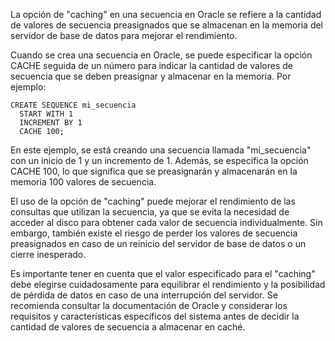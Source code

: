   
La opción de "caching" en una secuencia en Oracle se refiere a la cantidad de valores de secuencia preasignados que se almacenan en la memoria del servidor de base de datos para mejorar el rendimiento.

Cuando se crea una secuencia en Oracle, se puede especificar la opción CACHE seguida de un número para indicar la cantidad de valores de secuencia que se deben preasignar y almacenar en la memoria. Por ejemplo:

```
CREATE SEQUENCE mi_secuencia
  START WITH 1
  INCREMENT BY 1
  CACHE 100;
```

En este ejemplo, se está creando una secuencia llamada "mi_secuencia" con un inicio de 1 y un incremento de 1. Además, se especifica la opción CACHE 100, lo que significa que se preasignarán y almacenarán en la memoria 100 valores de secuencia.

El uso de la opción de "caching" puede mejorar el rendimiento de las consultas que utilizan la secuencia, ya que se evita la necesidad de acceder al disco para obtener cada valor de secuencia individualmente. Sin embargo, también existe el riesgo de perder los valores de secuencia preasignados en caso de un reinicio del servidor de base de datos o un cierre inesperado.

Es importante tener en cuenta que el valor especificado para el "caching" debe elegirse cuidadosamente para equilibrar el rendimiento y la posibilidad de pérdida de datos en caso de una interrupción del servidor. Se recomienda consultar la documentación de Oracle y considerar los requisitos y características específicos del sistema antes de decidir la cantidad de valores de secuencia a almacenar en caché.